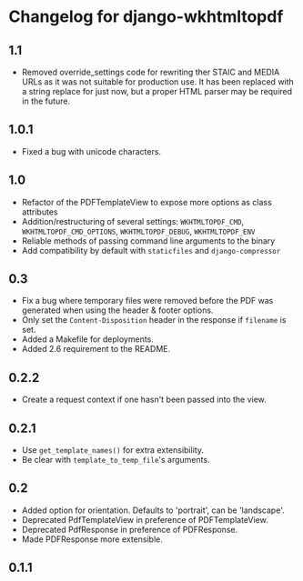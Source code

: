 Changelog for django-wkhtmltopdf
================================

1.1
---

* Removed override_settings code for rewriting ther STAIC and MEDIA URLs as it
  was not suitable for production use. It has been replaced with a string
  replace for just now, but a proper HTML parser may be required in the future.

1.0.1
-----

* Fixed a bug with unicode characters.


1.0
---

* Refactor of the PDFTemplateView to expose more options as class attributes
* Addition/restructuring of several settings: `WKHTMLTOPDF_CMD`,
  `WKHTMLTOPDF_CMD_OPTIONS`, `WKHTMLTOPDF_DEBUG`, `WKHTMLTOPDF_ENV`
* Reliable methods of passing command line arguments to the binary
* Add compatibility by default with `staticfiles` and `django-compressor`


0.3
---

* Fix a bug where temporary files were removed before the PDF was generated
  when using the header & footer options.
* Only set the `Content-Disposition` header in the response if `filename` is set.
* Added a Makefile for deployments.
* Added 2.6 requirement to the README.


0.2.2
-----

* Create a request context if one hasn't been passed into the view.


0.2.1
-----

* Use `get_template_names()` for extra extensibility.
* Be clear with `template_to_temp_file`'s arguments.


0.2
---

* Added option for orientation. Defaults to 'portrait', can be 'landscape'.
* Deprecated PdfTemplateView in preference of PDFTemplateView.
* Deprecated PdfResponse in preference of PDFResponse.
* Made PDFResponse more extensible.


0.1.1
-----
